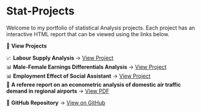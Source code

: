 # Stat-Projects

Welcome to my portfolio of statistical Analysis projects. Each project has an interactive HTML report that can be viewed using the links below.

🔗 **View Projects**

📈 **Labour Supply Analysis** → [View Project](https://baharaghababaei.github.io/Stat-Projects/Project1/)  
📊 **Male-Female Earnings Differentials Analysis** → [View Project](https://baharaghababaei.github.io/Stat-Projects/Project3/)  
📊 **Employment Effect of Social Assistant** → [View Project](https://baharaghababaei.github.io/Stat-Projects/Project4/)  
🛫 **A referee report on an econometric analysis of domestic air traffic demand in regional airports** → [View PDF](https://baharaghababaei.github.io/Stat-Projects/Project2/Referee_Report.pdf)    

📂 **GitHub Repository** → [View on GitHub](https://github.com/baharaghababaei/Stat-Projects)
